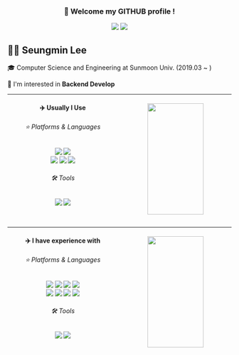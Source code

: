 
<h3 align="center"> 🐳 Welcome my GITHUB  profile ! </h3>
<div align="center">
<a href="https://github.com/Soong-moo"><img src="https://hits.seeyoufarm.com/api/count/incr/badge.svg?url=https%3A%2F%2Fgithub.com%2FSoong-moo&count_bg=%2389A7EE&title_bg=%23000000&icon=github.svg&icon_color=%23E7E7E7&title=Github&edge_flat=false"/></a>
<a href="https://solved.ac/blueday0214"><img src="http://mazassumnida.wtf/api/mini/generate_badge?boj=blueday0214"/></a>
</div>

## ✋🏻 Seungmin Lee
🎓 Computer Science and Engineering at Sunmoon Univ. (2019.03 ~ )

🌙 I'm interested in **Backend Develop**

---

<div align="center">

<img align="right" height="250" width="50%" src="https://github-readme-stats.vercel.app/api?username=Soong-moo"/>

  <p align="left">
  <h4> ✈️ Usually I Use </h4>
  <h6>⭐ Platforms & Languages</h6>
  <img src="https://img.shields.io/badge/JAVA-FFFFFF?style=flat-square&logo=OpenJDK&logoColor=black"/>
  <img src="https://img.shields.io/badge/JavaScript-F7DF1E?style=flat-square&logo=JavaScript&logoColor=white">
  <br>
  <img src="https://img.shields.io/badge/MySQL-4479A1?style=flat-square&logo=MySQL&logoColor=white">
  <img src="https://img.shields.io/badge/Node.js-026e00?style=flat-square&logo=Node.js&logoColor=white">
  <img src="https://img.shields.io/badge/Express-000000?style=flat-square&logo=Express&logoColor=white">
  <h6>🛠️ Tools</h6>
  <img src="https://img.shields.io/badge/VSCode-007ACC?style=flat-square&logo=VisualStudioCode&logoColor=white">
  <img src="https://img.shields.io/badge/IntelliJ-000000?style=flat-square&logo=IntelliJIDEA&logoColor=white"/>
  </p>
  
</div>
<br>

---

<div align="center">
  
  
<img align="right" height="250" width="50%" src="https://github-readme-stats.vercel.app/api/wakatime?username=Soong_moo"/>

  <p align="left">
  <h4> ✈️ I have experience with</h4>
  <h6> ⭐ Platforms & Languages </h6>
  <img src="https://img.shields.io/badge/Python-3776AB?style=flat-square&logo=Python&logoColor=white"/>
  <img src="https://img.shields.io/badge/TypeScript-3178C6?style=flat-square&logo=TypeScript&logoColor=white"/>
  <img src="https://img.shields.io/badge/C-A8B9CC?style=flat-square&logo=C&logoColor=white"/>
  <img src="https://img.shields.io/badge/C%23-239120?style=flat-square&logo=C-sharp&logoColor=white"/>
  <br>
  <img src="https://img.shields.io/badge/Redis-DC382D?style=flat-square&logo=Redis&logoColor=white"/>
  <img src="https://img.shields.io/badge/Firebase-FFCA28?style=flat-square&logo=Firebase&logoColor=white"/>
  <img src="https://img.shields.io/badge/React-61DAFB?style=flat-square&logo=React&logoColor=white"/>
  <img src="https://img.shields.io/badge/Next.js-000000?style=flat-square&logo=Next.js&logoColor=white"/>
  <h6> 🛠️ Tools </h6>
  <img src="https://img.shields.io/badge/Visual Studio-5C2D91?style=flat-square&logo=VisualStudio&logoColor=white"/>
  <img src="https://img.shields.io/badge/Eclipse-2C2255?style=flat-square&logo=EclipseIDE&logoColor=white">
  </p>

  </div>
